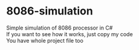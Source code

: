 # 8086-simulation
Simple simulation of 8086 processor in C#<br>
If you want to see how it works, just copy my code<br>
You have whole project file too
